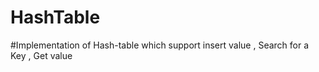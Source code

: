 # HashTable
#Implementation of Hash-table which support insert value , Search for a Key , Get value 
